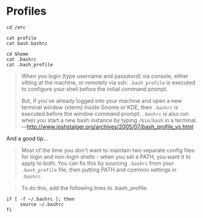 ﻿# Profiles

	cd /etc

	cat profile
	cat bash.bashrc

	cd $home
	cat .bashrc
	cat .bash_profile

> When you login (type username and password) via console, either sitting at the machine, or remotely via ssh: `.bash_profile` is executed to configure your shell before the initial command prompt.
>
> But, if you've already logged into your machine and open a new terminal window (xterm) inside Gnome or KDE, then `.bashrc` is executed before the window command prompt. `.bashrc` is also run when you start a new bash instance by typing `/bin/bash` in a terminal.
> <br/>&mdash;<http://www.joshstaiger.org/archives/2005/07/bash_profile_vs.html>

And a good tip...

> Most of the time you don't want to maintain two separate config files for login and non-login shells - when you set a PATH, you want it to apply to both. You can fix this by sourcing `.bashrc` from your `.bash_profile` file, then putting PATH and common settings in `.bashrc`.

> To do this, add the following lines to .bash_profile:

	if [ -f ~/.bashrc ]; then
		 source ~/.bashrc
	fi